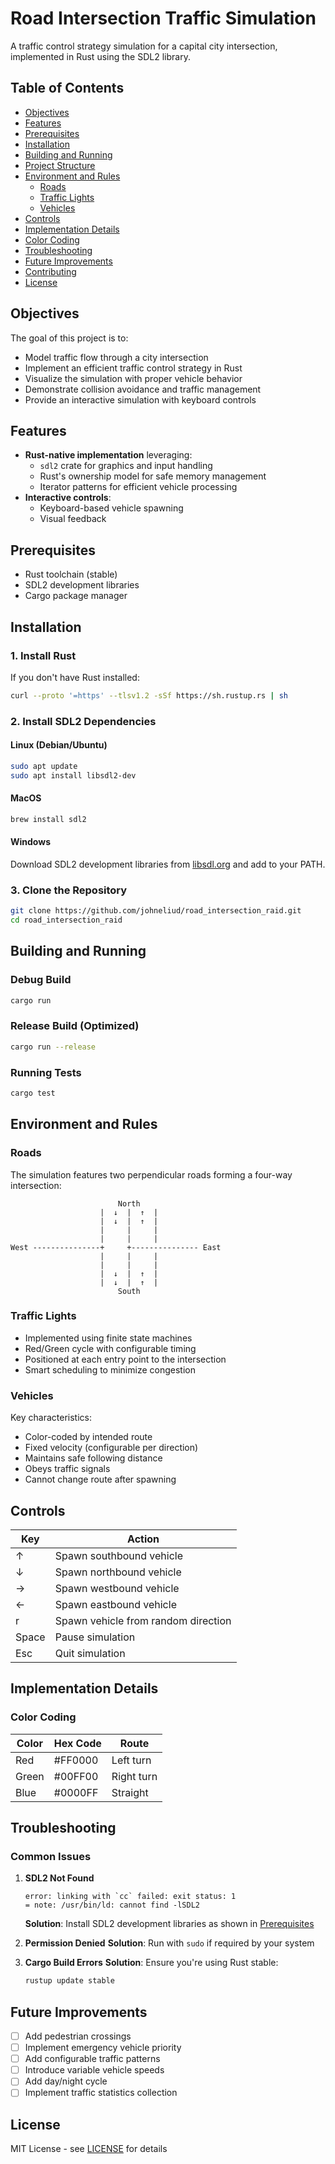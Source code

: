 # Road Intersection Traffic Simulation

A traffic control strategy simulation for a capital city intersection, implemented in Rust using the SDL2 library.

## Table of Contents

- [Objectives](#objectives)
- [Features](#features)
- [Prerequisites](#prerequisites)
- [Installation](#installation)
- [Building and Running](#building-and-running)
- [Project Structure](#project-structure)
- [Environment and Rules](#environment-and-rules)
  - [Roads](#roads)
  - [Traffic Lights](#traffic-lights)
  - [Vehicles](#vehicles)
- [Controls](#controls)
- [Implementation Details](#implementation-details)
- [Color Coding](#color-coding)
- [Troubleshooting](#troubleshooting)
- [Future Improvements](#future-improvements)
- [Contributing](#contributing)
- [License](#license)

## Objectives

The goal of this project is to:

- Model traffic flow through a city intersection
- Implement an efficient traffic control strategy in Rust
- Visualize the simulation with proper vehicle behavior
- Demonstrate collision avoidance and traffic management
- Provide an interactive simulation with keyboard controls

## Features

- **Rust-native implementation** leveraging:
  - `sdl2` crate for graphics and input handling
  - Rust's ownership model for safe memory management
  - Iterator patterns for efficient vehicle processing
- **Interactive controls**:
  - Keyboard-based vehicle spawning
  - Visual feedback

## Prerequisites

- Rust toolchain (stable)
- SDL2 development libraries
- Cargo package manager

## Installation

### 1. Install Rust

If you don't have Rust installed:

```bash
curl --proto '=https' --tlsv1.2 -sSf https://sh.rustup.rs | sh
```

### 2. Install SDL2 Dependencies

#### Linux (Debian/Ubuntu)

```bash
sudo apt update
sudo apt install libsdl2-dev
```

#### MacOS

```bash
brew install sdl2
```

#### Windows

Download SDL2 development libraries from [libsdl.org](https://www.libsdl.org/) and add to your PATH.

### 3. Clone the Repository

```bash
git clone https://github.com/johneliud/road_intersection_raid.git
cd road_intersection_raid
```

## Building and Running

### Debug Build

```bash
cargo run
```

### Release Build (Optimized)

```bash
cargo run --release
```

### Running Tests

```bash
cargo test
```

## Environment and Rules

### Roads

The simulation features two perpendicular roads forming a four-way intersection:

```
                        North
                    |  ↓  |  ↑  |
                    |  ↓  |  ↑  |
                    |     |     |
                    |     |     |
West ---------------+     +--------------- East
                    |     |     |
                    |     |     |
                    |  ↓  |  ↑  |
                    |  ↓  |  ↑  |
                        South
```

### Traffic Lights

- Implemented using finite state machines
- Red/Green cycle with configurable timing
- Positioned at each entry point to the intersection
- Smart scheduling to minimize congestion

### Vehicles

Key characteristics:

- Color-coded by intended route
- Fixed velocity (configurable per direction)
- Maintains safe following distance
- Obeys traffic signals
- Cannot change route after spawning

## Controls

| Key   | Action                              |
| ----- | ----------------------------------- |
| ↑     | Spawn southbound vehicle            |
| ↓     | Spawn northbound vehicle            |
| →     | Spawn westbound vehicle             |
| ←     | Spawn eastbound vehicle             |
| r     | Spawn vehicle from random direction |
| Space | Pause simulation                    |
| Esc   | Quit simulation                     |

## Implementation Details

### Color Coding

| Color | Hex Code | Route      |
| ----- | -------- | ---------- |
| Red   | #FF0000  | Left turn  |
| Green | #00FF00  | Right turn |
| Blue  | #0000FF  | Straight   |

## Troubleshooting

### Common Issues

1. **SDL2 Not Found**

   ```
   error: linking with `cc` failed: exit status: 1
   = note: /usr/bin/ld: cannot find -lSDL2
   ```

   **Solution**: Install SDL2 development libraries as shown in [Prerequisites](#prerequisites)

2. **Permission Denied**
   **Solution**: Run with `sudo` if required by your system

3. **Cargo Build Errors**
   **Solution**: Ensure you're using Rust stable:
   ```bash
   rustup update stable
   ```

## Future Improvements

- [ ] Add pedestrian crossings
- [ ] Implement emergency vehicle priority
- [ ] Add configurable traffic patterns
- [ ] Introduce variable vehicle speeds
- [ ] Add day/night cycle
- [ ] Implement traffic statistics collection

## License

MIT License - see [LICENSE](LICENSE) for details
